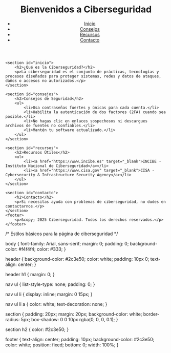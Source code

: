 <!DOCTYPE html>
<html lang="es">
<head>
    <meta charset="UTF-8">
    <meta name="viewport" content="width=device-width, initial-scale=1.0">
    <title>Ciberseguridad: Protege tu información</title>
    <link rel="stylesheet" href="style.css">
</head>
<body>
    <header>
        <h1>Bienvenidos a Ciberseguridad</h1>
        <nav>
            <ul>
                <li><a href="#inicio">Inicio</a></li>
                <li><a href="#consejos">Consejos</a></li>
                <li><a href="#recursos">Recursos</a></li>
                <li><a href="#contacto">Contacto</a></li>
            </ul>
        </nav>
    </header>

    <section id="inicio">
        <h2>¿Qué es la Ciberseguridad?</h2>
        <p>La ciberseguridad es el conjunto de prácticas, tecnologías y procesos diseñados para proteger sistemas, redes y datos de ataques, daños o accesos no autorizados.</p>
    </section>

    <section id="consejos">
        <h2>Consejos de Seguridad</h2>
        <ul>
            <li>Usa contraseñas fuertes y únicas para cada cuenta.</li>
            <li>Habilita la autenticación de dos factores (2FA) cuando sea posible.</li>
            <li>No hagas clic en enlaces sospechosos ni descargues archivos de fuentes no confiables.</li>
            <li>Mantén tu software actualizado.</li>
        </ul>
    </section>

    <section id="recursos">
        <h2>Recursos Útiles</h2>
        <ul>
            <li><a href="https://www.incibe.es" target="_blank">INCIBE - Instituto Nacional de Ciberseguridad</a></li>
            <li><a href="https://www.cisa.gov" target="_blank">CISA - Cybersecurity & Infrastructure Security Agency</a></li>
        </ul>
    </section>

    <section id="contacto">
        <h2>Contacto</h2>
        <p>Si necesitas ayuda con problemas de ciberseguridad, no dudes en contactarnos.</p>
    </section>
    <footer>
        <p>&copy; 2025 Ciberseguridad. Todos los derechos reservados.</p>
    </footer>
</body>
</html>

/* Estilos básicos para la página de ciberseguridad */

body {
    font-family: Arial, sans-serif;
    margin: 0;
    padding: 0;
    background-color: #f4f4f4;
    color: #333;
}

header {
    background-color: #2c3e50;
    color: white;
    padding: 10px 0;
    text-align: center;
}

header h1 {
    margin: 0;
}

nav ul {
    list-style-type: none;
    padding: 0;
}

nav ul li {
    display: inline;
    margin: 0 15px;
}

nav ul li a {
    color: white;
    text-decoration: none;
}

section {
    padding: 20px;
    margin: 20px;
    background-color: white;
    border-radius: 5px;
    box-shadow: 0 0 10px rgba(0, 0, 0, 0.1);
}

section h2 {
    color: #2c3e50;
}

footer {
    text-align: center;
    padding: 10px;
    background-color: #2c3e50;
    color: white;
    position: fixed;
    bottom: 0;
    width: 100%;
}
